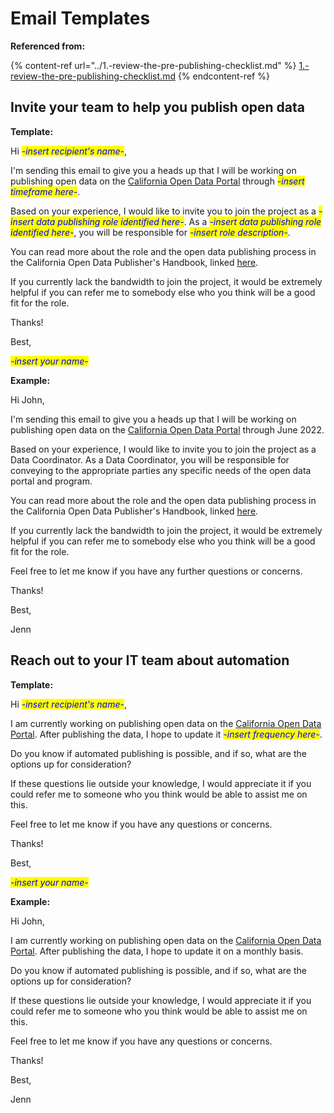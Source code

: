 # Email Templates

**Referenced from:**

{% content-ref url="../1.-review-the-pre-publishing-checklist.md" %}
[1.-review-the-pre-publishing-checklist.md](../1.-review-the-pre-publishing-checklist.md)
{% endcontent-ref %}

## Invite your team to help you publish open data

**Template:**&#x20;

Hi _<mark style="color:blue;">-insert recipient's name-</mark>_,&#x20;

I'm sending this email to give you a heads up that I will be working on publishing open data on the [California Open Data Portal](https://data.ca.gov/) through _<mark style="color:blue;">-insert timeframe here-</mark>_.&#x20;

Based on your experience, I would like to invite you to join the project as a _<mark style="color:blue;">-insert data publishing role identified here-</mark>_. As a _<mark style="color:blue;">-insert data publishing role identified here-</mark>_, you will be responsible for _<mark style="color:blue;">-insert role description-</mark>_.&#x20;

You can read more about the role and the open data publishing process in the California Open Data Publisher's Handbook, linked [here](broken-reference).&#x20;

If you currently lack the bandwidth to join the project, it would be extremely helpful if you can refer me to somebody else who you think will be a good fit for the role.&#x20;

Thanks!&#x20;

Best,&#x20;

_<mark style="color:blue;">-insert your name-</mark>_&#x20;



**Example:**&#x20;

Hi John,&#x20;

I'm sending this email to give you a heads up that I will be working on publishing open data on the [California Open Data Portal](https://data.ca.gov/) through June 2022.&#x20;

Based on your experience, I would like to invite you to join the project as a Data Coordinator. As a Data Coordinator, you will be responsible for conveying to the appropriate parties any specific needs of the open data portal and program.&#x20;

You can read more about the role and the open data publishing process in the California Open Data Publisher's Handbook, linked [here](broken-reference).&#x20;

If you currently lack the bandwidth to join the project, it would be extremely helpful if you can refer me to somebody else who you think will be a good fit for the role.&#x20;

Feel free to let me know if you have any further questions or concerns.&#x20;

Thanks!&#x20;

Best,&#x20;

Jenn

## Reach out to your IT team about automation

**Template:**&#x20;

Hi _<mark style="color:blue;">-insert recipient's name-</mark>_,&#x20;

I am currently working on publishing open data on the [California Open Data Portal](https://data.ca.gov/). After publishing the data, I hope to update it _<mark style="color:blue;">-insert frequency here-</mark>_.&#x20;

Do you know if automated publishing is possible, and if so, what are the options up for consideration?&#x20;

If these questions lie outside your knowledge, I would appreciate it if you could refer me to someone who you think would be able to assist me on this.&#x20;

Feel free to let me know if you have any questions or concerns.&#x20;

Thanks!

Best,

_<mark style="color:blue;">-insert your name-</mark>_



**Example:**&#x20;

Hi John, &#x20;

I am currently working on publishing open data on the [California Open Data Portal](https://data.ca.gov/). After publishing the data, I hope to update it on a monthly basis.&#x20;

Do you know if automated publishing is possible, and if so, what are the options up for consideration?&#x20;

If these questions lie outside your knowledge, I would appreciate it if you could refer me to someone who you think would be able to assist me on this.&#x20;

Feel free to let me know if you have any questions or concerns.&#x20;

Thanks!

Best,

Jenn

